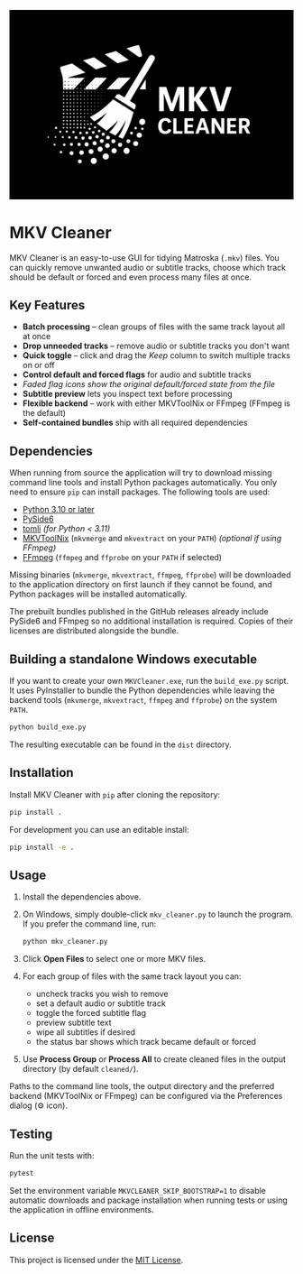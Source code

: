 ![MKV-Cleaner logo](MKV-Cleaner_logo.png)
# MKV Cleaner

MKV Cleaner is an easy-to-use GUI for tidying Matroska (`.mkv`) files. You can quickly remove unwanted audio or subtitle tracks, choose which track should be default or forced and even process many files at once.

## Key Features

- **Batch processing** – clean groups of files with the same track layout all at once
- **Drop unneeded tracks** – remove audio or subtitle tracks you don't want
- **Quick toggle** – click and drag the *Keep* column to switch multiple tracks on or off
- **Control default and forced flags** for audio and subtitle tracks
- *Faded flag icons show the original default/forced state from the file*
- **Subtitle preview** lets you inspect text before processing
- **Flexible backend** – work with either MKVToolNix or FFmpeg (FFmpeg is the default)
- **Self-contained bundles** ship with all required dependencies

## Dependencies

When running from source the application will try to download missing command
line tools and install Python packages automatically. You only need to ensure
`pip` can install packages. The following tools are used:

- [Python 3.10 or later](https://www.python.org/downloads/)
- [PySide6](https://pypi.org/project/PySide6/)
- [tomli](https://pypi.org/project/tomli/) *(for Python < 3.11)*
- [MKVToolNix](https://mkvtoolnix.download/) (`mkvmerge` and `mkvextract` on your `PATH`) *(optional if using FFmpeg)*
- [FFmpeg](https://ffmpeg.org/) (`ffmpeg` and `ffprobe` on your `PATH` if selected)

Missing binaries (`mkvmerge`, `mkvextract`, `ffmpeg`, `ffprobe`) will be
downloaded to the application directory on first launch if they cannot be
found, and Python packages will be installed automatically.

The prebuilt bundles published in the GitHub releases already include PySide6
and FFmpeg so no additional installation is required. Copies of their licenses
are distributed alongside the bundle.

## Building a standalone Windows executable

If you want to create your own `MKVCleaner.exe`, run the
`build_exe.py` script. It uses PyInstaller to bundle the Python
dependencies while leaving the backend tools (`mkvmerge`,
`mkvextract`, `ffmpeg` and `ffprobe`) on the system `PATH`.

```bash
python build_exe.py
```

The resulting executable can be found in the `dist` directory.

## Installation

Install MKV Cleaner with `pip` after cloning the repository:

```bash
pip install .
```

For development you can use an editable install:

```bash
pip install -e .
```

## Usage

1. Install the dependencies above.

2. On Windows, simply double-click `mkv_cleaner.py` to launch the program. If you prefer the command line, run:

   ```bash
   python mkv_cleaner.py
   ```
3. Click **Open Files** to select one or more MKV files.
4. For each group of files with the same track layout you can:
    - uncheck tracks you wish to remove
    - set a default audio or subtitle track
    - toggle the forced subtitle flag
    - preview subtitle text
    - wipe all subtitles if desired
    - the status bar shows which track became default or forced
5. Use **Process Group** or **Process All** to create cleaned files in the output directory (by default `cleaned/`).

Paths to the command line tools, the output directory and the preferred backend (MKVToolNix or FFmpeg) can be configured via the Preferences dialog (⚙️ icon).

## Testing

Run the unit tests with:

```bash
pytest
```

Set the environment variable `MKVCLEANER_SKIP_BOOTSTRAP=1` to disable
automatic downloads and package installation when running tests or
using the application in offline environments.


## License

This project is licensed under the [MIT License](LICENSE).

